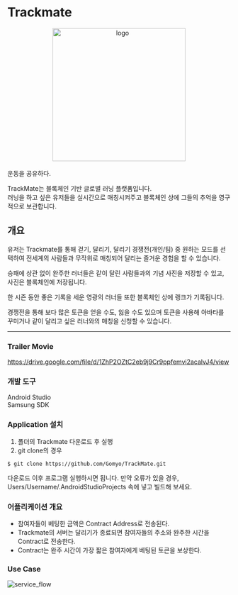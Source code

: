 # Trackmate
<center><img width="300" alt="logo" src="https://user-images.githubusercontent.com/42706347/74458042-74514700-4ecc-11ea-855a-2e169388150a.png"></center>

</br>
운동을 공유하다.</br>

TrackMate는 블록체인 기반 글로벌 러닝 플랫폼입니다.</br> 
러닝을 하고 싶은 유저들을 실시간으로 매칭시켜주고 블록체인 상에 그들의 추억을 영구적으로 보관합니다.  

## 개요
유저는 Trackmate를 통해 걷기, 달리기, 달리기 경쟁전(개인/팀) 중 원하는 모드를 선택하여 전세계의 사람들과 무작위로 매칭되어 달리는 즐거운 경험을 할 수 있습니다.

승패에 상관 없이 완주한 러너들은 같이 달린 사람들과의 기념 사진을 저장할 수 있고, 사진은 블록체인에 저장됩니다. 

한 시즌 동안 좋은 기록을 세운 영광의 러너들 또한 블록체인 상에 랭크가 기록됩니다.

경쟁전을 통해 보다 많은 토큰을 얻을 수도, 잃을 수도 있으며 토큰을 사용해 아바타를 꾸미거나 같이 달리고 싶은 러너와의 매칭을 신청할 수 있습니다. 
<hr>
  
### Trailer Movie
https://drive.google.com/file/d/1ZhP2OZtC2eb9j9Cr9ppfemvi2acalvJ4/view

### 개발 도구
Android Studio</br>
Samsung SDK
  
### Application 설치
1. 폴더의 Trackmate 다운로드 후 실행
2. git clone의 경우
```
$ git clone https://github.com/Gomyo/TrackMate.git
```
다운로드 이후 프로그램 실행하시면 됩니다. 만약 오류가 있을 경우, Users/Username/.AndroidStudioProjects 속에 넣고 빌드해 보세요. </br>
 
### 어플리케이션 개요
- 참여자들이 베팅한 금액은 Contract Address로 전송된다.
- Trackmate의 서버는 달리기가 종료되면 참여자들의 주소와 완주한 시간을 Contract로 전송한다.
- Contract는 완주 시간이 가장 짧은 참여자에게 베팅된 토큰을 보상한다.

### Use Case
![service_flow](https://user-images.githubusercontent.com/42706347/74453416-b9be4600-4ec5-11ea-92b4-a863870cdaee.png)